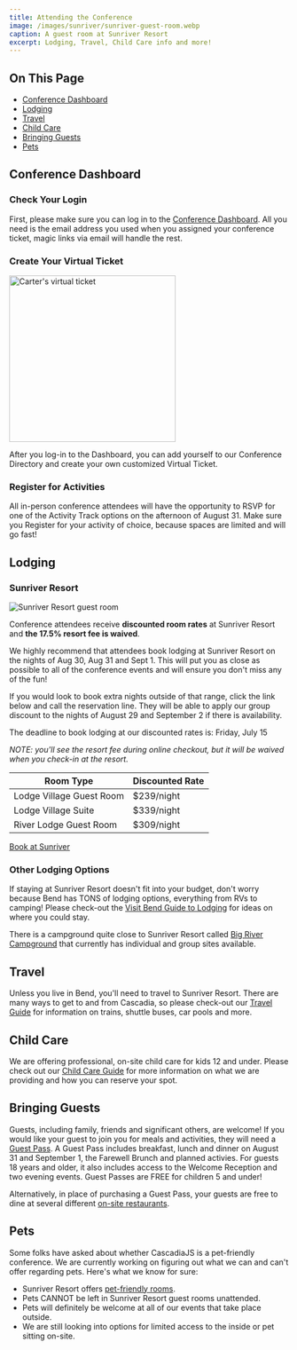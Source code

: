 ```yaml
---
title: Attending the Conference
image: /images/sunriver/sunriver-guest-room.webp
caption: A guest room at Sunriver Resort
excerpt: Lodging, Travel, Child Care info and more!
---
```

<div class="toc">
<h2>On This Page</h2>
    <ul>
        <li><a href="#conference-dashboard">Conference Dashboard</a></li>
        <li><a href="#lodging">Lodging</a></li>
        <li><a href="#travel">Travel</a></li>
        <li><a href="#child-care">Child Care</a></li>
        <li><a href="#bringing-guests">Bringing Guests</a></li>
        <li><a href="#pets">Pets</a></li>
    </ul>
</div>

## Conference Dashboard

### Check Your Login

First, please make sure you can log in to the <a target="_blank" href="/home/dashboard">Conference Dashboard</a>. All you need is the email address you used when you assigned your conference ticket, magic links via email will handle the rest.

### Create Your Virtual Ticket

<img src="https://begin-static-p6uw2-production.s3.us-west-2.amazonaws.com/dawn-jh5/ticket-1.png" alt="Carter's virtual ticket" width="300" />

After you log-in to the Dashboard, you can add yourself to our Conference Directory and create your own customized Virtual Ticket. 

### Register for Activities

All in-person conference attendees will have the opportunity to RSVP for one of the Activity Track options on the afternoon of August 31. Make sure you Register for your activity of choice, because spaces are limited and will go fast!

## Lodging

### Sunriver Resort

![Sunriver Resort guest room](/images/sunriver/sunriver-guest-room.webp)

Conference attendees receive **discounted room rates** at Sunriver Resort and **the 17.5% resort fee is waived**. 

We highly recommend that attendees book lodging at Sunriver Resort on the nights of Aug 30, Aug 31 and Sept 1. This will put you as close as possible to all of the conference events and will ensure you don't miss any of the fun!

If you would look to book extra nights outside of that range, click the link below and call the reservation line. They will be able to apply our group discount to the nights of August 29 and September 2 if there is availability.

The deadline to book lodging at our discounted rates is: <span class="highlight warning">Friday, July 15</span>

*NOTE: you'll see the resort fee during online checkout, but it will be waived when you check-in at the resort.*

<table id="ticket-info">
    <thead>
        <tr><th>Room Type</th><th>Discounted Rate</th></tr>
    </thead>
    <tbody>
        <tr><td>Lodge Village Guest Room</td><td>$239/night</td></tr>
        <tr><td>Lodge Village Suite</td><td>$339/night</td></tr>
        <tr><td>River Lodge Guest Room</td><td>$309/night</td></tr>
    </tbody>
</table>

<div class="cta"><a target="_blank" href="https://www.sunriverresort.com/group-stays/cascadia-js-2022">Book at Sunriver</a></div>

### Other Lodging Options

If staying at Sunriver Resort doesn't fit into your budget, don't worry because Bend has TONS of lodging options, everything from RVs to camping! Please check-out the [Visit Bend Guide to Lodging](https://www.visitbend.com/where-to-stay/) for ideas on where you could stay. 

There is a campground quite close to Sunriver Resort called [Big River Campground](https://www.fs.usda.gov/recarea/deschutes/recreation/recarea/?recid=38308&actid=29) that currently has individual and group sites available. 

## Travel

Unless you live in Bend, you'll need to travel to Sunriver Resort. There are many ways to get to and from Cascadia, so please check-out our [Travel Guide](/travel) for information on trains, shuttle buses, car pools and more.

## Child Care

We are offering professional, on-site child care for kids 12 and under. Please check out our [Child Care Guide](/conference/child-care) for more information on what we are providing and how you can reserve your spot.

## Bringing Guests

Guests, including family, friends and significant others, are welcome! If you would like your guest to join you for meals and activities, they will need a [Guest Pass](/tickets). A Guest Pass includes breakfast, lunch and dinner on August 31 and September 1, the Farewell Brunch and planned activies. For guests 18 years and older, it also includes access to the Welcome Reception and two evening events. Guest Passes are FREE for children 5 and under!

Alternatively, in place of purchasing a Guest Pass, your guests are free to dine at several different [on-site restaurants](https://www.sunriverresort.com/dining-eat-drink/food-and-drinks-overview). 


## Pets

Some folks have asked about whether CascadiaJS is a pet-friendly conference. We are currently working on figuring out what we can and can't offer regarding pets. Here's what we know for sure:

- Sunriver Resort offers [pet-friendly rooms](https://www.sunriverresort.com/hotel-and-vacation-rentals-overview/rooms-overview/pet-friendly-lodging-hotels-bend-central-oregon-activities).
- Pets CANNOT be left in Sunriver Resort guest rooms unattended.
- Pets will definitely be welcome at all of our events that take place outside.
- We are still looking into options for limited access to the inside or pet sitting on-site. 

